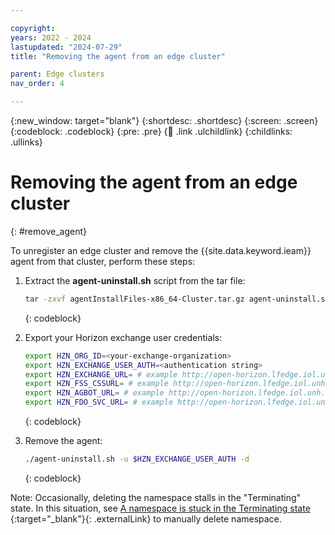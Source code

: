 ```yaml
---

copyright:
years: 2022 - 2024
lastupdated: "2024-07-29"
title: "Removing the agent from an edge cluster"

parent: Edge clusters
nav_order: 4

---
```


{:new_window: target="blank"}
{:shortdesc: .shortdesc}
{:screen: .screen}
{:codeblock: .codeblock}
{:pre: .pre}
{:child: .link .ulchildlink}
{:childlinks: .ullinks}

# Removing the agent from an edge cluster
{: #remove_agent}

To unregister an edge cluster and remove the {{site.data.keyword.ieam}} agent from that cluster, perform these steps:

1. Extract the **agent-uninstall.sh** script from the tar file:

   ```bash
   tar -zxvf agentInstallFiles-x86_64-Cluster.tar.gz agent-uninstall.sh
   ```
   {: codeblock}

2. Export your Horizon exchange user credentials:

   ```bash
   export HZN_ORG_ID=<your-exchange-organization>
   export HZN_EXCHANGE_USER_AUTH=<authentication string>
   export HZN_EXCHANGE_URL= # example http://open-horizon.lfedge.iol.unh.edu:3090/v1
   export HZN_FSS_CSSURL= # example http://open-horizon.lfedge.iol.unh.edu:9443/
   export HZN_AGBOT_URL= # example http://open-horizon.lfedge.iol.unh.edu:3111
   export HZN_FDO_SVC_URL= # example http://open-horizon.lfedge.iol.unh.edu:9008/api
   ```
   {: codeblock}

3. Remove the agent:

   ```bash
   ./agent-uninstall.sh -u $HZN_EXCHANGE_USER_AUTH -d
   ```
   {: codeblock}

Note: Occasionally, deleting the namespace stalls in the "Terminating" state. In this situation, see [A namespace is stuck in the Terminating state ](https://www.ibm.com/support/knowledgecenter/SSBS6K_3.1.1/troubleshoot/ns_terminating.html){:target="_blank"}{: .externalLink} to manually delete namespace.
